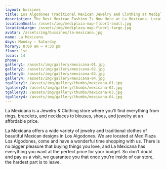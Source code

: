 ```yaml
---
layout: bussines
title: Los Algodones Traditional Mexican Jewelry and Clothing at Mediplaza
description: The Best Mexican Fashion Is Now Here at La Mexicana. Located at the Heart of Los Algodones, Mexico, where You Can Find Traditional Bracelets, Necklaces, Blouses, Dresses, Shoes, and More at an Affordable Price. Visit Us Today!
locationSmall: /assets/img/mediplaza-map-floor1-small.jpg
locationLarge: /assets/img/mediplaza-map-floor1-large.jpg
avatar: /assets/img/bussines/la-mexicana.jpg
name: La Mexicana
days: Monday – Saturday
horary: 8:00 am – 4:30 pm
floor: 1st
local: 14
phone: 
gallery1: /assets/img/gallery/mexicana-01.jpg
gallery2: /assets/img/gallery/mexicana-02.jpg
gallery3: /assets/img/gallery/mexicana-03.jpg
gallery4: /assets/img/gallery/mexicana-04.jpg
tgallery1: /assets/img/gallery/thumbs/mexicana-01.jpg
tgallery2: /assets/img/gallery/thumbs/mexicana-02.jpg
tgallery3: /assets/img/gallery/thumbs/mexicana-03.jpg
tgallery4: /assets/img/gallery/thumbs/mexicana-04.jpg
---
```

La Mexicana is a Jewelry & Clothing store where you'll find everything from rings, bracelets, and necklaces to blouses, shoes, and jewelry at an affordable price. 

La Mexicana offers a wide variety of jewelry and traditional clothes of beautiful Mexican designs in Los Algodones. We are located at MediPlaza Los Algodones, come and have a wonderful time shopping with us. There is no bigger pleasure that buying things you love, and La Mexicana has everything you want at the perfect price for your budget. So don't doubt and pay us a visit, we guarantee you that once you're inside of our store, the hardest part is to leave.

